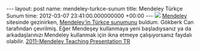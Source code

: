 --- layout: post name: mendeley-turkce-sunum title: Mendeley Türkçe Sunum time: 2012-03-07 23:41:00.000000000 +00:00 ---
[![](http://2.bp.blogspot.com/-fp_X6wNHxlo/SzABJscyDZI/AAAAAAAAAZs/84EAs_0sEhs/s1600/Mendeley.png)](http://asuyatuyolar.blogspot.com/2009/12/mendeley-akademik-pdf-ve-referans.html)
[Mendeley](http://asuyatuyolar.blogspot.com/2009/12/mendeley-akademik-pdf-ve-referans.html) sitesinde gezinirken, [Mendeley'in Türkçe sunumunu](http://www.mendeley.com/research/mendeleyteachingpresentation-tr/) buldum. Gökberk Can tarafından çevrilmiş. Eğer Mendeşey kullanmaya yeni başladıysanız ya da arkadaşlarınızı Mendeley kullanmak için ikna etmeye çalışıyorsanız faydalı olabilir.
[2011-Mendeley Teaching Presentation TR](http://www.scribd.com/doc/62446587/2011-Mendeley-Teaching-Presentation-TR "View 2011-Mendeley Teaching Presentation TR on Scribd")
